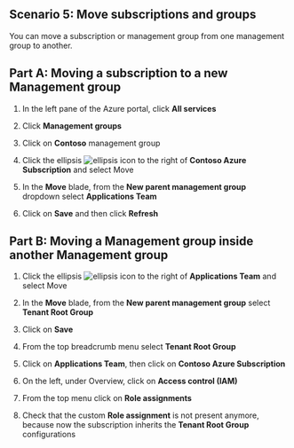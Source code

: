 ﻿## Scenario 5: Move subscriptions and groups


You can move a subscription or management group from one management group to another.


## Part A: Moving a subscription to a new Management group

1. In the left pane of the Azure portal, click **All services**

2. Click **Management groups**

3. Click on **Contoso** management group

4. Click the ellipsis ![ellipsis icon](img/ellipses.png) to the right of **Contoso Azure Subscription** and select Move

5. In the **Move** blade, from the **New parent management group** dropdown select **Applications Team**

6. Click on **Save** and then click **Refresh**

## Part B: Moving a Management group inside another Management group

1. Click the ellipsis ![ellipsis icon](img/ellipses.png) to the right of **Applications Team** and select Move

2. In the **Move** blade, from the **New parent management group** select **Tenant Root Group**

3. Click on **Save**

4. From the top breadcrumb menu select **Tenant Root Group**

5. Click on **Applications Team**, then click on **Contoso Azure Subscription**

6. On the left, under Overview, click on **Access control (IAM)**

7. From the top menu click on **Role assignments**

8. Check that the custom **Role assignment** is not present anymore, because now the subscription inherits the **Tenant Root Group** configurations
